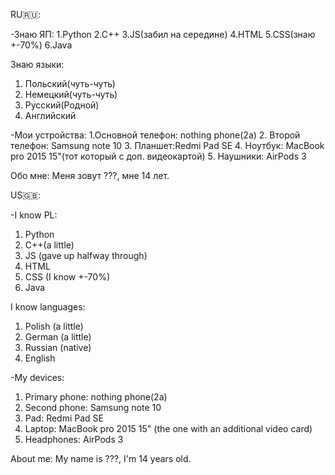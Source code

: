 RU🇷🇺:

-Знаю ЯП:
1.Python
2.C++
3.JS(забил на середине)
4.HTML
5.CSS(знаю +-70%)
6.Java

Знаю языки:
1. Польский(чуть-чуть)
2. Немецкий(чуть-чуть)
3. Русский(Родной)
4. Английский

-Мои устройства:
1.Основной телефон: nothing phone(2a)
2. Второй телефон: Samsung note 10
3. Планшет:Redmi Pad SE
4. Ноутбук: MacBook pro 2015 15"(тот который с доп. видеокартой)
5. Наушники: AirPods 3

Обо мне: Меня зовут ???, мне 14 лет. 



US🇬🇧:

-I know PL:
1. Python
2. C++(a little)
3. JS (gave up halfway through)
4. HTML
5. CSS (I know +-70%)
6. Java

I know languages:
1. Polish (a little)
2. German (a little)
3. Russian (native)
4. English

-My devices:
1. Primary phone: nothing phone(2a)
2. Second phone: Samsung note 10
3. Pad: Redmi Pad SE
4. Laptop: MacBook pro 2015 15" (the one with an additional video card)
5. Headphones: AirPods 3

About me: My name is ???, I'm 14 years old.
